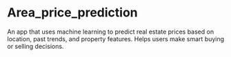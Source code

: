 # Area_price_prediction
An app that uses machine learning to predict real estate prices based on location, past trends, and property features. Helps users make smart buying or selling decisions.

